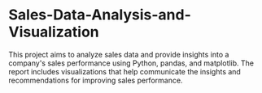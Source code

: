 # Sales-Data-Analysis-and-Visualization
This project aims to analyze sales data and provide insights into a company's sales performance using Python, pandas, and matplotlib. The report includes visualizations that help communicate the insights and recommendations for improving sales performance.
